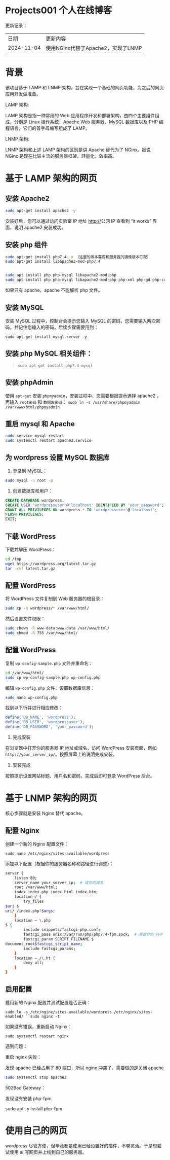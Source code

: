 # Projects001 个人在线博客

更新记录：

<table>
<tr>
<td>日期<br/></td><td>更新内容<br/></td></tr>
<tr>
<td>2024-11-04<br/></td><td>使用NGinx代替了Apache2，实现了LNMP<br/></td></tr>
</table>

# 背景

该项目基于 LAMP 和 LNMP 架构，旨在实现一个基础的网页功能，为之后的网页应用开发做准备。

LAMP 架构:

LAMP 架构是指一种常用的 Web 应用程序开发和部署架构，由四个主要组件组成，分别是 Linux 操作系统、Apache Web 服务器、MySQL 数据库以及 PHP 编程语言，它们的首字母缩写组成了 LAMP。

LNMP 架构:

LNMP 架构和上述 LAMP 架构的区别是讲 Apache 替代为了 NGinx。据说 NGinx 是现在比较主流的服务器框架，轻量化，效率高。

# 基于 LAMP 架构的网页

## 安装 Apache2

```bash
sudo apt-get install apache2 -y
```

安装好后，您可以通过访问实验室 IP 地址  [http://](http://119.29.200.201/)公网 IP 查看到 “it works” 界面，说明 apache2 安装成功。

## 安装 php 组件

```bash
sudo apt-get install php7.4 -y （这里的版本需要和服务器的镜像版本匹配）
sudo apt-get install libapache2-mod-php7.4


sudo apt install php php-mysql libapache2-mod-php
sudo apt install php php-mysql libapache2-mod-php php-xml php-gd php-curl
```

如果只有 apache，apache 不能解析 php 文件。

## 安装 MySQL

安装 MySQL 过程中，控制台会提示您输入 MySQL 的密码，您需要输入两次密码，并记住您输入的密码，后续步骤需要用到：

`sudo apt-get install mysql-server -y`

## 安装 php MySQL 相关组件：

> `sudo apt-get install php7.4-mysql`

## 安装 phpAdmin

使用 `apt-get` 安装 `phpmyadmin`，安装过程中，您需要根据提示选择 apache2 ，再输入 `root密码` 和 `数据库密码`：
`sudo ln -s /usr/share/phpmyadmin /var/www/html/phpmyadmin`

## 重启 mysql 和 Apache

```bash
sudo service mysql restart
sudo systemctl restart apache2.service
```

## 为 wordpress 设置 MySQL 数据库

1. 登录到 MySQL：

```bash
sudo mysql -u root -p
```

1. 创建数据库和用户：

```sql
CREATE DATABASE wordpress;
CREATE USER 'wordpressuser'@'localhost' IDENTIFIED BY 'your_password';
GRANT ALL PRIVILEGES ON wordpress.* TO 'wordpressuser'@'localhost';
FLUSH PRIVILEGES;
EXIT;
```

## 下载 WordPress

下载并解压 WordPress：

```bash
cd /tmp
wget https://wordpress.org/latest.tar.gz
tar -xvf latest.tar.gz
```

## 配置 WordPress

将 WordPress 文件复制到 Web 服务器的根目录：

```bash
sudo cp -R wordpress/* /var/www/html/
```

然后设置文件权限：

```bash
sudo chown -R www-data:www-data /var/www/html/
sudo chmod -R 755 /var/www/html/
```

## 配置 WordPress

复制 `wp-config-sample.php` 文件并重命名：

```bash
cd /var/www/html/
sudo cp wp-config-sample.php wp-config.php
```

编辑 `wp-config.php` 文件，设置数据库信息：

```bash
sudo nano wp-config.php
```

找到以下行并进行相应修改：

```php
define('DB_NAME', 'wordpress');
define('DB_USER', 'wordpressuser');
define('DB_PASSWORD', 'your_password');
```

1. 完成安装

在浏览器中打开你的服务器 IP 地址或域名，访问 WordPress 安装页面，例如 `http://your_server_ip/`。按照屏幕上的说明完成安装。

1. 安装完成

按照提示设置网站标题、用户名和密码，完成后即可登录 WordPress 后台。

# 基于 LNMP 架构的网页

核心步骤就是安装 Nginx 替代 apache。

## 配置 Nginx

创建一个新的 Nginx 配置文件：

`sudo nano /etc/nginx/sites-available/wordpress`

添加以下配置（根据你的服务器名称和路径进行调整）：

```bash
server {
    listen 80;
    server_name your_server_ip;  # 或你的域名
    root /var/www/html;
    index index.php index.html index.htm;
    location / {
        try_files 
$uri $
uri/ /index.php?$args;
    }
    location ~ \.php
$ {
        include snippets/fastcgi-php.conf;
        fastcgi_pass unix:/var/run/php/php7.4-fpm.sock;  # 根据你的 PHP 版本调整
        fastcgi_param SCRIPT_FILENAME $
document_root$fastcgi_script_name;
        include fastcgi_params;
    }
    location ~ /\.ht {
        deny all;
    }
}
```

## 启用配置

启用新的 Nginx 配置并测试配置是否正确：

`sudo ln -s /etc/nginx/sites-available/wordpress /etc/nginx/sites-enabled/ ``sudo nginx -t`

如果没有错误，重新启动 Nginx：

`sudo systemctl restart nginx`

遇到问题：

重启 nginx 失败：

发现 apache 已经占用了 80 端口，所以 nginx 冲突了。需要做的是关闭 apache

```bash
sudo systemctl stop apache2
```

502Bad Gateway：

发现没有安装 php-fpm

sudo apt -y install php-fpm

# 使用自己的网页

wordpress 尽管方便，但毕竟都是使用已经设置好的插件，不够灵活。于是想尝试使用 ai 写网页并上线到自己的服务器。
